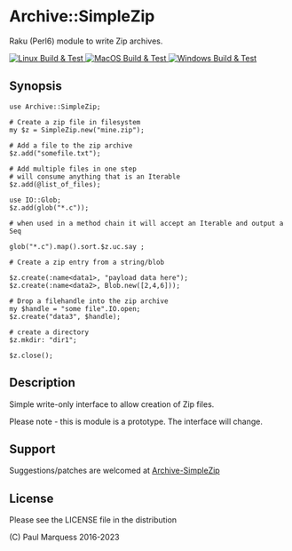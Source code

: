 # Archive::SimpleZip

Raku (Perl6) module to write Zip archives.

[ ![Linux Build & Test](https://github.com/pmqs/Archive-SimpleZip/workflows/linux.yml/badge.svg) ](https://github.com/pmqs/Archive-SimpleZip/actions)
[ ![MacOS Build & Test](https://github.com/pmqs/Archive-SimpleZip/workflows/macos.yml/badge.svg) ](https://github.com/pmqs/Archive-SimpleZip/actions)
[ ![Windows Build & Test](https://github.com/pmqs/Archive-SimpleZip/workflows/windows.yml/badge.svg) ](https://github.com/pmqs/Archive-SimpleZip/actions)
## Synopsis


```
use Archive::SimpleZip;

# Create a zip file in filesystem
my $z = SimpleZip.new("mine.zip");

# Add a file to the zip archive
$z.add("somefile.txt");

# Add multiple files in one step
# will consume anything that is an Iterable
$z.add(@list_of_files);

use IO::Glob;
$z.add(glob("*.c"));

# when used in a method chain it will accept an Iterable and output a Seq

glob("*.c").map().sort.$z.uc.say ;

# Create a zip entry from a string/blob

$z.create(:name<data1>, "payload data here");
$z.create(:name<data2>, Blob.new([2,4,6]));

# Drop a filehandle into the zip archive
my $handle = "some file".IO.open;
$z.create("data3", $handle);

# create a directory
$z.mkdir: "dir1";

$z.close();
```


## Description

Simple write-only interface to allow creation of Zip files.

Please note - this is module is a prototype. The interface will change.

## Support

Suggestions/patches are welcomed at [Archive-SimpleZip](https://github.com/pmqs/Archive-SimpleZip)

## License

Please see the LICENSE file in the distribution

(C) Paul Marquess 2016-2023
